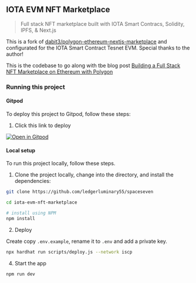 ## IOTA EVM NFT Marketplace

> Full stack NFT marketplace built with IOTA Smart Contracs, Solidity, IPFS, & Next.js

This is a fork of [dabit3/polygon-ethereum-nextjs-marketplace](https://github.com/dabit3/polygon-ethereum-nextjs-marketplace) and configurated for the IOTA Smart Contract Tesnet EVM. Special thanks to the author!

This is the codebase to go along with tbe blog post [Building a Full Stack NFT Marketplace on Ethereum with Polygon](https://dev.to/dabit3/building-scalable-full-stack-apps-on-ethereum-with-polygon-2cfb)

### Running this project

#### Gitpod

To deploy this project to Gitpod, follow these steps:

1. Click this link to deploy

[![Open in Gitpod](https://gitpod.io/button/open-in-gitpod.svg)](https://gitpod.io/#github.com/huhn511/iota-evm-nft-marketplace
)


#### Local setup

To run this project locally, follow these steps.

1. Clone the project locally, change into the directory, and install the dependencies:

```sh
git clone https://github.com/ledgerluminary55/spaceseven

cd iota-evm-nft-marketplace

# install using NPM
npm install
```

2. Deploy

Create copy `.env.example`, rename it to `.env` and add a private key.

```sh
npx hardhat run scripts/deploy.js --network iscp
```

4. Start the app

```
npm run dev
```
